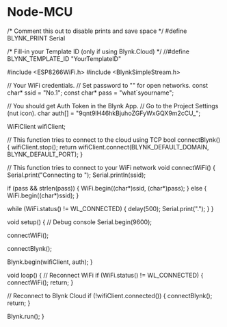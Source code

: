 # Node-MCU
/* Comment this out to disable prints and save space */
#define BLYNK_PRINT Serial

/* Fill-in your Template ID (only if using Blynk.Cloud) */
//#define BLYNK_TEMPLATE_ID   "YourTemplateID"


#include <ESP8266WiFi.h>
#include <BlynkSimpleStream.h>

// Your WiFi credentials.
// Set password to "" for open networks.
const char* ssid = "No.1";
const char* pass = "what`syourname";

// You should get Auth Token in the Blynk App.
// Go to the Project Settings (nut icon).
char auth[] = "9qnt9lH46hkBjuhoZGFyWxGQX9m2cCU_";

WiFiClient wifiClient;

// This function tries to connect to the cloud using TCP
bool connectBlynk()
{
  wifiClient.stop();
  return wifiClient.connect(BLYNK_DEFAULT_DOMAIN, BLYNK_DEFAULT_PORT);
}

// This function tries to connect to your WiFi network
void connectWiFi()
{
  Serial.print("Connecting to ");
  Serial.println(ssid);

  if (pass && strlen(pass)) {
    WiFi.begin((char*)ssid, (char*)pass);
  } else {
    WiFi.begin((char*)ssid);
  }

  while (WiFi.status() != WL_CONNECTED) {
    delay(500);
    Serial.print(".");
  }
}


void setup()
{
  // Debug console
  Serial.begin(9600);

  connectWiFi();

  connectBlynk();

  Blynk.begin(wifiClient, auth);
}

void loop()
{
  // Reconnect WiFi
  if (WiFi.status() != WL_CONNECTED) {
    connectWiFi();
    return;
  }

  // Reconnect to Blynk Cloud
  if (!wifiClient.connected()) {
    connectBlynk();
    return;
  }

  Blynk.run();
}
